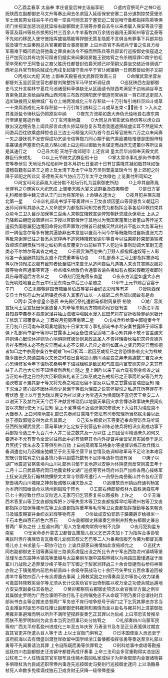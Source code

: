 <!-- { "loadSidebar": true } -->
　　○乙酉孟春享  太庙奉  孝庄睿皇后神主诣庙享祀
　　○遣内官祭司户之神○巡抚陕西左副都御史马文升等奏比闻去冬虏寇入延绥保安安塞二县分道剽掠焚营堡杀军士居民男女钱谷牛羊扫境一空良可悯念其宁塞安边二营巡哨守备都指挥陈英等俱闭门坐视宜加惩治巡抚延绥右副都御史王锐等亦奏自去冬以来虏屡入保安等县宁塞等营及葭州等处杀掠男妇共三百余人牛羊畜牧四万余钱谷器用无筭知州等官孟泰等不先如约移民入堡守堡指挥盛铭隋能等捍御无策复隐匿不言俱当有罪事下兵部并劾锐及镇守太监秦刚总兵官署都督佥事房能罪  上曰州县官不系统兵守备之任且方给军需难于概问若边将弛备之罪良由法令不振而然陈兵等兵部宜行巡按御史俟寇退之日严加究治其有功劳可赎者仍据实来闻秦刚房能王锐姑宥之令杀贼赎罪○南宁伯毛荣卒荣和宁王阿鲁台之裔父胜历任都督封伯爵天顺己卯荣嗣父爵坐交结近侍谪调广西听总兵官节制杀贼成化丙戌复起镇守贵州卒于官讣闻辍朝一日祭葬皆如例子文嗣
　　○丙戌以大祀  天地  上御奉天殿誓戎文武群臣致斋三日
　　○命耀武营坐营左都督刘玉显武营坐营右都督刘聚整饬军马甲仗听调征虏
　　○巡抚陕西左副都御史马文升言榆林宁夏花马池诸营料草俱缺无从区画请令陕西考满官于边地纳谷草五百束免其赴京给由陕西山西河南三布政司阴阳医学僧道司官纳豆一百石径送吏部入选听缺拨用又榆林城广有仓上纳两淮成化三年存积盐一十万引每引纳料豆四斗或草一十束两浙成化元年存积盐一十万引每引纳料豆二斗或草五束＜锍-釒＞入从之其淮浙盐令待秋后仍照原拟中纳
　　○夜东方流星如盏大赤色光烛地自右旗东南行至建星尾迹炸散
　　○丁亥河南地震
　　○大同总兵官彰武伯杨信等以虏众四散出没边境告急上闻兵部言此虏久掠延绥忽复东骛虑我邀遮预觇虗实耳不然是知大同游兵西往欲乘虚肆掠也且三边士马精强大同为首今总兵等官统有六万之众未闻奏一矢之捷抚机不发安得成功乞谕令信等戮力同心期于敌忾乘疲袭险惟便是图但毋轻率寡谋虗声塞责仍先具方略以闻上曰边将以御敌为务谋定而战庶无遗策尔等所议良是其速行之
　　○己丑大祀  天地于南郊祀毕  上还宫谒  皇太后毕出御奉天殿文武群臣行庆成礼
　　○以上元节赐文武群臣假十日
　　○掌太常寺事礼部尚书李希安等奏伏见  天地坛外松柏树叶自本月初七日至初十日有甘露降其凝如脂其味如饴谨稽载籍有曰圣王之德上及太清下及太宁中及万灵则膏露呈瑞今当  皇上郊祀之时降于郊祀之所此实  圣德格天和气协应万万年太平之休徵也  上览奏付所司知之
　　○尚宝司司丞薛胤大祀分献不赴坛行礼为监察御史所劾
　　○上命其自陈胤伏罪宥之○庚寅以大祀庆成  上御奉天殿大宴文武群臣及四夷朝使
　　○是日方宴礼科都给事中魏元误从王门出为将军所执  上命锦衣逮治之
　　○夜月犯井宿东扇北第一星
　　○辛卯礼部尚书邹干等奏建州三卫女直顷因董山等背恩负义朝廷已出师问罪宥其胁从之人又命脱罗为都指挥同知完者秃为都指挥佥事各给印敕约束其众矣今三卫头目沙加保等三百余人来朝宜降敕宣谕俾知朝廷恩威永保境土  上从之乃降敕曰朝廷设置建州三卫授以官职俾世守其地以为我国家藩篱比者董山等悖逆天道孤负国恩屡犯边境因命将出师声罪致讨贼首已就擒灭然此时非不能以大势军马扫除一隅但念尔等多有被其逼胁非出本意是以置而不问今尔等既能悔过自新遣张兀力等赴京谢罪已往之咎悉从宽释再不追究特降敕省谕尔等自今以往果能钤束部落输城效顺炤旧朝贡朕当待之如初若或反覆变诈似前纵容下人犯边生事则动调大军剿无遗类必不尔恤尔等其省之戒之
　　○壬辰赏海西忽失门卫野人都指挥速奴等三人彩叚各一表里酬其招抚女直不花秃重羊等功也
　　○礼部奏木兰河卫都指挥撒赤哈等以所领叚疋衣服有截短者延至临行来告无从追问自后凡遇夷人来贡其赏赐衣服彩叚等物会目通事等官逐一检点唱名给散仍令通事省谕各夷如有衣服彩叚截短者即时具告毋得退后方言从之
　　○昏刻月犯鬼宿东南星
　　○夜东方流星如盏大赤白色光明烛地自正东云中行至东南云中后三小星随之
　　○甲午上元节赐百官宴于午门
　　○乙未赐朝鲜国贺陪臣吴伯昌等宴并金织衣彩叚等有差
　　○授陕西保安县土兵张存山为试所镇抚虏夜入其家存山以一人擒斩二虏兵部以闻故有是命
　　○丙申  英宗睿皇帝忌辰  奉先殿行祭礼遣驸马都尉周景祭  裕陵
　　○湖广容羙宣抚司土官宣抚田保富遣舍人刘拳等来朝贡方物赐彩叚钞锭有差
　　○浙江平湖县知县李翥奏本县周家泾并独山海塘冲塌醎水漫入民田乞将在官折收赎罪纳米银计工修筑工部覆奏从之  丁酉夜月犯房宿南第二星
　　○戊戌兵科给事中郭镗奏今年正月初八日河南布政司奏地震初十日掌太常寺事礼部尚书李希安奏甘露降于郊坛事俱下礼部尚书邹干等即以甘露事上闻臣备位谏官适睹二事心知其非不敢不言盖遇灾异则惧心起悦休祥则骄心萌惧则修德骄则怠政故圣人不贵祥瑞春秋独犯灾异真德秀言祥多而恃未必不危灾异而戒未必不安顾人君应之者何如耳古之贤君因灾异而修德者如□之中宗高宗桑谷生朝雉飞曰□折耳二君因巫咸祖已之言恐惧修省变灾为祥故能享国长久商道益隆汉文景之时若日食地震山崩川涌星变之异未易遽数二君克承天心恐惧修省今年下诏劝农桑明年下诏减租税是致民和气应海内富安则灾异之来其有益于人君也大矣惟不知惧者然后乱亡随之  皇上践阼以来于兹六载有侧身修省之诚当正始布德之日位列大臣职居典礼者正当如巫成之告戒祖已之正事而希安等乃共为谄谀敢言不羞其邹干等又将先奏之地震迟留不言反以后来之甘露谄言瑞应臣知  陛下求治之盛心固不因休祥而少怠但干等倡为瑞应之说实怀容悦之私迹其所存罪在不宥伏愿  皇上以年豊为瑞以民安为祥以贤才为宝遇灾为惧闻瑞不喜仍罢干希安二人以谢天下及禁约天天今后不许献言祥瑞仍以地震天旱因灾求言慱访政事缺失民间疾苦以次施行使天下后世知  皇上不爱祥瑞不近谄谀惧灾修德天下大治其为瑞应岂不大哉奏入  上曰河南地震礼部已先奏闻甘露降于郊坛有司奏知理所当然朕未尝以此怠于德政郭镗安得为此言其置之
　　○己亥左都督刘玉等奏近奉命预饬兵马听调征西所统耀武显武二营马军缺少乞定拟于别营选补训练必使兵将相识庶易成功事下兵部拟令选三千九百六十人并二营之数共及一万以往  上曰团营军精选未久如何又要选补不允有警令全营以往然此中必有情弊其令内外提督并坐营官具实回奏于是总兵官抚宁侯朱永及玉等俱引咎自劾  上曰初简阅军马特委尔等提督训练正欲兵精以备调遣也何乃因循废弛輙至于此玉等坐营平昔怠惰及临调却称军马不足论法本难容恕既引咎姑宥之仍当各慎乃事以副委托数有不足即与选补勿致有误
　　○庚子以湖广地震遣官祭告境内山川礼部尚书邹干言地道以安静为体阴盛而反常则震去年十二月十二日武昌等府同日地震宜移文湖广巡抚等官并司府州县严加修省用心操练军士抚安流民及行翰林院撰祭文太常寺领香帛遣行人一员祭告南岳衡山并令各府正官祭告境内山川城隍之神务极诚敬以禳灾咎从之
　　○追赠故贵州镇远府通判杨宣为本府同知给诰命以靖州剿贼殁于阵也
　　○工部右侍郎黎叔林九载秩满自陈年已七十例应致仕但以交阯远人无家可归乞容臣复任以图报称  上许之
　　○辛丑海西木答里山等卫女直都指挥把卜沙等失里木等卫女直都指挥早哈等建州右等卫女直都指挥沙加保等建州左等卫女直都指挥重羊等毛怜等卫女直都指挥搜勤等各来朝贡马及貂皮赐宴并金织衣彩叚等物有差
　　○命故成安伯郭昂子鐄袭爵岁给禄米一千石本色四百石折色六百石
　　○左副都御史韩雍奏乞终制并辞免右都御史兼总督两广军务之任  上批谕曰两广用人方急难拘常例守制不允辞
　　○夜月犯狗星东南星
　　○壬寅命赤斤蒙古卫都督瓦撒搭儿叔父乞巴并失加卜丁为指挥佥事协管夷民时赤斤夷族皆言瓦撒塔儿幼弱其叔父乞巴等二人为番夷信服乞令袭为都督瓦撒塔儿亦上书求量与一职协守边方  上谕兵部臣曰夷情如此宜俯顺允之
　　○巡抚大同右副都御史王钺等奏延绥三路俱系虏寇出没之所比令许宁军出西路龙州镇靖等堡范瑾军出东路神木镇羗等堡越与太监秦刚军据中路榆林城以为两路应援瑾遇寇于厓窰川力战败之追奔至沙峰子等处宁军御之于梨家涧转战三十余合皆捷而右参将神英亦败之于镇羗境内前后共斩首四十余级夺获战马七十余匹弓矢甲仗五百余事追回被虏羊牛畜牧四百八十有余虏遁去事闻  上降敕奖励之曰得奏具见尔等协心效力谋勇可嘉兹特降敕奖谕尔等尤须从长计议奖劝官军出奇制胜以收万全之功使余贼远遁地方安妥庶副委任其各勉之
　　○癸卯都察院右都御史项忠以会官推举方面之例举其属御史罗明为广西佥事明不欲行私于忠所嘱免忠不从命既下明乃奏讦忠谓往时兵部尚书白圭等会推忠总督两广军务忠不肯行喧争怒号于阙门之下乞究其罪忠亦言当白圭推臣时臣恐不胜任推让副都御史韩雍熟知夷情而圭以臣名与雍并列上进蒙御批用雍非臣避难而明以所升不满所望捏辞妄奏乞正其罪以为后戒  上曰项忠实曾推举而朕不用罗明如何为此言本当究治但事已处分姑宥之
　　○礼部奏四川乌蒙军民等府广西太平府茗盈州进成化三年至五年庆贺  万寿圣节及冬至正旦表笺俱过期宜寘其官吏并所遣头目人等于法  上以土官衙门俱宥之
　　○日本国使臣入贡还至宁波府航海以去有僧盛训潜登岸欲留中国学经浙江备倭都指挥张勇等奏送至京礼部以勇等不先闻奏请治其罪  上令自陈既而勇等伏罪宥之
　　○刑科给事中虞瑶等勘报巡抚四川右副都御史汪浩镇守都督芮成讦奏事  上命三法司会多官重鞫得实浩坐因公杖死二十人任情滥赏官军银布且伐楠木载回私家成纵子为非索取部内金银诸物甚多俱赎杖浩为民成还职带俸内事连先巡按御史冯斐别行巡按御史逮问  上以浩酷暴杖死人命数多免赎谪戍独石卫成贪财无厌降一级带俸差操
